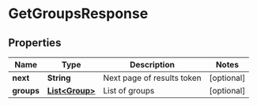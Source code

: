

# GetGroupsResponse


## Properties

| Name | Type | Description | Notes |
|------------ | ------------- | ------------- | -------------|
|**next** | **String** | Next page of results token |  [optional] |
|**groups** | [**List&lt;Group&gt;**](Group.md) | List of groups |  [optional] |



